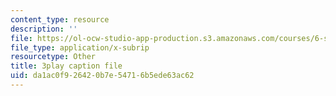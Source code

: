 ```yaml
---
content_type: resource
description: ''
file: https://ol-ocw-studio-app-production.s3.amazonaws.com/courses/6-s897-machine-learning-for-healthcare-spring-2019/da1ac0f926420b7e54716b5ede63ac62_gRkUhg9Wb-I.srt
file_type: application/x-subrip
resourcetype: Other
title: 3play caption file
uid: da1ac0f9-2642-0b7e-5471-6b5ede63ac62
---
```

